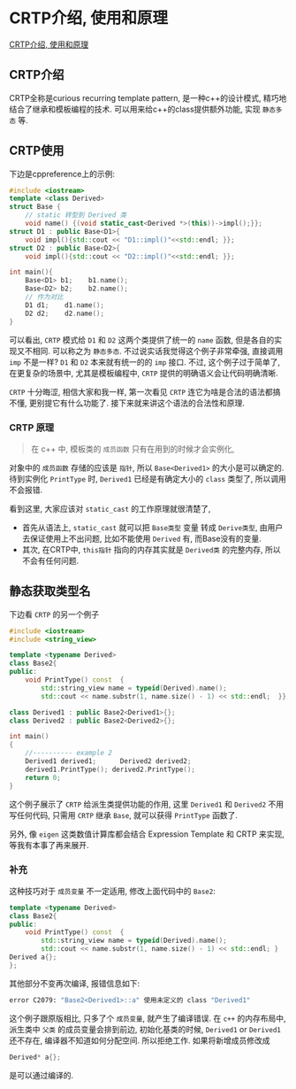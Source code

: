 # CRTP介绍, 使用和原理

[CRTP介绍, 使用和原理](https://zhuanlan.zhihu.com/p/476001202)

## CRTP介绍

CRTP全称是curious recurring template pattern, 是一种c++的设计模式,
精巧地结合了继承和模板编程的技术. 可以用来给c++的class提供额外功能, 实现 `静态多态` 等.

## CRTP使用

下边是cppreference上的示例:

```cpp
#include <iostream>
template <class Derived>
struct Base {
    // static 转型到 Derived 类
    void name() {(void static_cast<Derived *>(this))->impl();}};
struct D1 : public Base<D1>{
    void impl(){std::cout << "D1::impl()"<<std::endl; }};
struct D2 : public Base<D2>{
    void impl(){std::cout << "D2::impl()"<<std::endl; }};

int main(){
    Base<D1> b1;    b1.name();
    Base<D2> b2;    b2.name();
    // 作为对比
    D1 d1;    d1.name();
    D2 d2;    d2.name();
}
```

可以看出, `CRTP` 模式给 `D1` 和 `D2` 这两个类提供了统一的 `name` 函数,
但是各自的实现又不相同. 可以称之为 `静态多态`.
不过说实话我觉得这个例子非常牵强, 直接调用 `imp` 不是一样?
`D1` 和 `D2` 本来就有统一的的 `imp` 接口.
不过, 这个例子过于简单了, 在更复杂的场景中, 尤其是模板编程中,
`CRTP` 提供的明确语义会让代码明确清晰.

`CRTP` 十分晦涩, 相信大家和我一样,
第一次看见 `CRTP` 连它为啥是合法的语法都搞不懂, 更别提它有什么功能了.
接下来就来讲这个语法的合法性和原理.

### CRTP 原理

>在 c++ 中, 模板类的 `成员函数` 只有在用到的时候才会实例化,

对象中的 `成员函数` 存储的应该是 `指针`, 所以 `Base<Derived1>` 的大小是可以确定的.
待到实例化 `PrintType` 时, `Derived1` 已经是有确定大小的 `class` 类型了,
所以调用不会报错.

看到这里, 大家应该对 `static_cast` 的工作原理就很清楚了,

+ 首先从语法上, `static_cast` 就可以把 `Base类型` 变量 转成 `Derive类型`,
由用户去保证使用上不出问题, 比如不能使用 `Derived` 有, 而Base没有的变量.
+ 其次, 在CRTP中, `this指针` 指向的内存其实就是 `Derived类` 的完整内存, 所以不会有任何问题.

## 静态获取类型名

下边看 `CRTP` 的另一个例子

```cpp
#include <iostream>
#include <string_view>

template <typename Derived>
class Base2{
public:
    void PrintType() const  {
        std::string_view name = typeid(Derived).name();
        std::cout << name.substr(1, name.size() - 1) << std::endl;  }};

class Derived1 : public Base2<Derived1>{};
class Derived2 : public Base2<Derived2>{};

int main()
{
    //---------- example 2
    Derived1 derived1;      Derived2 derived2;
    derived1.PrintType(); derived2.PrintType();
    return 0;
}
```

这个例子展示了 `CRTP` 给派生类提供功能的作用,
这里 `Derived1` 和 `Derived2` 不用写任何代码,
只需用 `CRTP` 继承 `Base`, 就可以获得 `PrintType` 函数了.

另外, 像 `eigen` 这类数值计算库都会结合 Expression Template 和 CRTP 来实现, 等我有本事了再来展开.

### 补充

这种技巧对于 `成员变量` 不一定适用, 修改上面代码中的 `Base2`:

```cpp
template <typename Derived>
class Base2{
public:
    void PrintType() const  {
        std::string_view name = typeid(Derived).name();
        std::cout << name.substr(1, name.size() - 1) << std::endl; }
Derived a{};
};
```

其他部分不变再次编译, 报错信息如下:

```bash
error C2079: "Base2<Derived1>::a" 使用未定义的 class "Derived1"
```

这个例子跟原版相比, 只多了个 `成员变量`, 就产生了编译错误.
在 `c++` 的内存布局中, 派生类中 `父类` 的成员变量会排到前边,
初始化基类的时候, `Derived1` or `Derived1` 还不存在,
编译器不知道如何分配空间. 所以拒绝工作.
如果将新增成员修改成

```cpp
Derived* a{};
```

是可以通过编译的.
